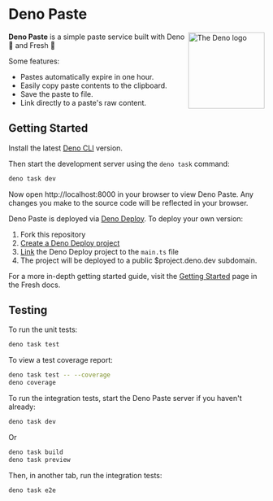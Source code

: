 # Deno Paste

<img align="right" src="https://deno.com/logo.svg" height="150px" alt="The Deno logo" >

**Deno Paste** is a simple paste service built with Deno 🦕 and Fresh 🍋

Some features:

- Pastes automatically expire in one hour.
- Easily copy paste contents to the clipboard.
- Save the paste to file.
- Link directly to a paste's raw content.

## Getting Started

Install the latest [Deno CLI](https://deno.land) version.

Then start the development server using the `deno task` command:

```sh
deno task dev
```

Now open http://localhost:8000 in your browser to view Deno Paste. Any changes
you make to the source code will be reflected in your browser.

Deno Paste is deployed via [Deno Deploy](https://deno.com/deploy). To deploy
your own version:

1. Fork this repository
2. [Create a Deno Deploy project](https://dash.deno.com/new)
3. [Link](https://deno.com/deploy/docs/projects#enabling) the Deno Deploy
   project to the `main.ts` file
4. The project will be deployed to a public $project.deno.dev subdomain.

For a more in-depth getting started guide, visit the
[Getting Started](https://fresh.deno.dev/docs/getting-started) page in the Fresh
docs.

## Testing

To run the unit tests:

```sh
deno task test
```

To view a test coverage report:

```sh
deno task test -- --coverage
deno coverage
```

To run the integration tests, start the Deno Paste server if you haven't
already:

```sh
deno task dev
```

Or

```sh
deno task build
deno task preview
```

Then, in another tab, run the integration tests:

```sh
deno task e2e
```
